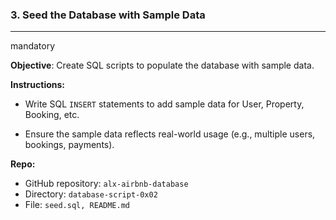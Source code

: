 ### 3\. Seed the Database with Sample Data
--- 
mandatory

**Objective**: Create SQL scripts to populate the database with sample data.

**Instructions:**

- Write SQL `INSERT` statements to add sample data for User, Property, Booking, etc.
    
- Ensure the sample data reflects real-world usage (e.g., multiple users, bookings, payments).
    

**Repo:**

- GitHub repository: `alx-airbnb-database`
- Directory: `database-script-0x02`
- File: `seed.sql, README.md`
